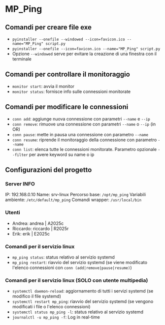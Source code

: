 # MP_Ping

## Comandi per creare file exe
- `pyinstaller --onefile --windowed --icon=favicon.ico --name="MP_Ping" script.py`
- `pyinstaller --onefile --icon=favicon.ico --name="MP_Ping" script.py`
- Opzione `--windowed` serve per evitare la creazione di una finestra con il terminale
 
## Comandi per controllare il monitoraggio
- `monitor start`: avvia il monitor
- `monitor status`: fornisce info sulle connessioni monitorate

## Comandi per modificare le connessioni
- `conn add`: aggiunge nuova connessione con parametri `--name` e `--ip`
- `conn remove`: rimuove una connessione con parametri `--name` o `--ip` (in OR)
- `conn pause`: mette in pausa una connessione con parametro `--name`
- `conn resume`: riprende il monitoraggio della connessione con parametro `--name`
- `conn list`: elenca tutte le connessioni monitorate. Parametro opzionale `--filter` per avere keyword su name o ip

## Configurazioni del progetto
### Server INFO
IP: 192.168.0.10
Name: srv-linux
Percorso base: `/opt/mp_ping`
Variabili ambiente: `/etc/default/mp_ping`
Comandi wrapper: `/usr/local/bin`

### Utenti
- Andrea: andrea | A2025c
- Riccardo: riccardo | R2025r
- Erik: erik | E2025c

### Comandi per il servizio linux
- `mp_ping status`: status relativo al servizio systemd
- `mp_ping restart`: riavvio del servizio systemd (se viene modificato l'elenco connessioni con `conn (add|remove|pause|resume)`)

### Comandi per il servizio linux (SOLO con utente multipedia)
- `systemctl daemon-reload`: aggiornamento di tutti i servizi systemd (se modifico il file systemd)
- `systemctl restart mp_ping`: riavvio del servizio systemd (se vengono modificati i file o l'elenco connessioni)
- `systemctl status mp_ping -l`: status relativo al servizio systemd
- `journalctl -u mp_ping -f`: Log in real-time
